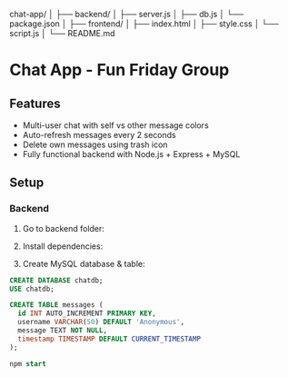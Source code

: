 chat-app/
│
├── backend/
│   ├── server.js
│   ├── db.js
│   └── package.json
│
├── frontend/
│   ├── index.html
│   ├── style.css
│   └── script.js
│
└── README.md
# Chat App - Fun Friday Group

## Features
- Multi-user chat with self vs other message colors
- Auto-refresh messages every 2 seconds
- Delete own messages using trash icon
- Fully functional backend with Node.js + Express + MySQL

## Setup

### Backend
1. Go to backend folder:

2. Install dependencies:

3. Create MySQL database & table:
```sql
CREATE DATABASE chatdb;
USE chatdb;

CREATE TABLE messages (
  id INT AUTO_INCREMENT PRIMARY KEY,
  username VARCHAR(50) DEFAULT 'Anonymous',
  message TEXT NOT NULL,
  timestamp TIMESTAMP DEFAULT CURRENT_TIMESTAMP
);

npm start

